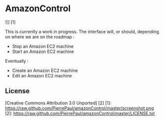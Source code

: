 # AmazonControl
![] [1]

This is currently a work in progress. The interface will, or should, depending on where we are on the roadmap : 

- Stop an Amazon EC2 machine
- Start an Amazon EC2 machine

Eventually :

- Create an Amazon EC2 machine
- Edit an Amazon EC2 machine

## License

[Creative Commons Attribution 3.0 Unported] [2]
  [1]: https://raw.github.com/PierrePaul/amazonControl/master/screenshot.png
  [2]: https://raw.github.com/PierrePaul/amazonControl/master/LICENSE.txt
